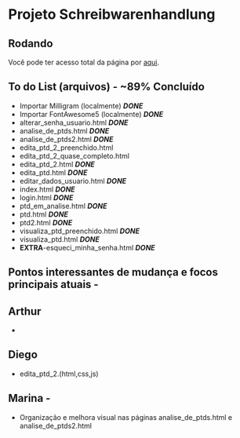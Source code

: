 # Projeto Schreibwarenhandlung

## Rodando

Você pode ter acesso total da página por [aqui](https://dbo-2021.github.io/projeto-schreibwarenhandlung/src/).

## To do List (arquivos) - ~89% Concluído

- Importar Milligram (localmente) **_DONE_**
- Importar FontAwesome5 (localmente) **_DONE_**
- alterar_senha_usuario.html **_DONE_**
- analise_de_ptds.html **_DONE_**
- analise_de_ptds2.html **_DONE_**
- edita_ptd_2_preenchido.html
- edita_ptd_2_quase_completo.html
- edita_ptd_2.html **_DONE_**
- edita_ptd.html **_DONE_**
- editar_dados_usuario.html **_DONE_**
- index.html **_DONE_**
- login.html **_DONE_**
- ptd_em_analise.html **_DONE_**
- ptd.html **_DONE_**
- ptd2.html **_DONE_**
- visualiza_ptd_preenchido.html **_DONE_**
- visualiza_ptd.html **_DONE_**
- **EXTRA**-esqueci_minha_senha.html **_DONE_**

## Pontos interessantes de mudança e focos principais atuais -

## Arthur

-

## Diego

- edita_ptd_2.(html,css,js)

## Marina -

- Organização e melhora visual nas páginas analise_de_ptds.html e analise_de_ptds2.html
